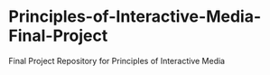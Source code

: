 # Principles-of-Interactive-Media-Final-Project
Final Project Repository for Principles of Interactive Media
